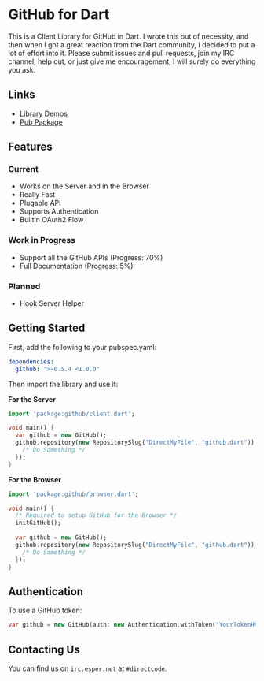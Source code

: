 # GitHub for Dart

This is a Client Library for GitHub in Dart. I wrote this out of necessity, and then when I got a great reaction from the Dart community, I decided to put a lot of effort into it.
Please submit issues and pull requests, join my IRC channel, help out, or just give me encouragement, I will surely do everything you ask.

## Links

- [Library Demos](http://github4dart.directcode.org/demos/)
- [Pub Package](https://pub.dartlang.org/packages/github)

## Features

### Current

- Works on the Server and in the Browser
- Really Fast
- Plugable API
- Supports Authentication
- Builtin OAuth2 Flow

### Work in Progress

- Support all the GitHub APIs (Progress: 70%)
- Full Documentation (Progress: 5%)

### Planned

- Hook Server Helper

## Getting Started

First, add the following to your pubspec.yaml:

```yaml
dependencies:
  github: ">=0.5.4 <1.0.0"
```

Then import the library and use it:

**For the Server**
```dart
import 'package:github/client.dart';

void main() {
  var github = new GitHub();
  github.repository(new RepositorySlug("DirectMyFile", "github.dart")).then((Repository repo) {
    /* Do Something */
  });
}
```

**For the Browser**
```dart
import 'package:github/browser.dart';

void main() {
  /* Required to setup GitHub for the Browser */
  initGitHub();
  
  var github = new GitHub();
  github.repository(new RepositorySlug("DirectMyFile", "github.dart")).then((Repository repo) {
    /* Do Something */
  });
}
```

## Authentication

To use a GitHub token:

```dart
var github = new GitHub(auth: new Authentication.withToken("YourTokenHere"));
```

## Contacting Us

You can find us on `irc.esper.net` at `#directcode`.
